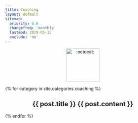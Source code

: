 ```yaml
---
title: Coaching
layout: default
sitemap:
  priority: 0.6
  changefreq: 'monthly'
  lastmod: 2019-05-12
  exclude: 'no'
---
```


<p align="center">
       <img class="emoji" title=":octocat:" alt=":octocat:" src="https://octodex.github.com/images/agendacat.png" height="108" width="108">
     </p>
   
{% for category in site.categories.coaching %}
  <article>
    <h2 align="center">
      {{ post.title }} 
      {{ post.content }}
     </h2>
  </article>
{% endfor %}
   

